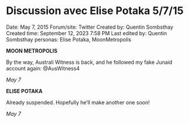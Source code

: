 # Discussion avec Elise Potaka 5/7/15

Date: May 7, 2015
Forum/site: Twitter
Created by: Quentin Sombsthay
Created time: September 12, 2023 7:58 PM
Last edited by: Quentin Sombsthay
personas: Elise Potaka, MoonMetropolis

**MOON METROPOLIS**

By the way, Australi Witness is back, and he followed my fake Junaid account again: @AusWitness4

*May 7*

**ELISE POTAKA**

Already suspended. Hopefully he’ll make another one soon!

*May 7*